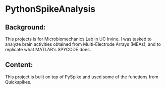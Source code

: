 # PythonSpikeAnalysis
## Background: 
This projects is for Microbiomechanics Lab in UC Irvine. I was tasked to analyze brain activities obtained from Multi-Electrode Arrays (MEAs), and to replicate what MATLAB's SPYCODE does.
## Content:
This project is built on top of PySpike and used some of the functions from Quickspikes.
